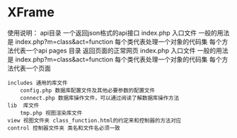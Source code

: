 # XFrame
 使用说明：
 api目录 一个返回json格式的api接口
 	index.php 入口文件 一般的用法是 index.php?m=class&act=function  每个类代表处理一个对象的代码集 每个方法代表一个api
 pages 目录 返回页面的正常网页
 	index.php 入口文件 一般的用法是 index.php?m=class&act=function  每个类代表处理一个对象的代码集 每个方法代表一个页面

 	includes 通用的库文件
 		config.php 数据库配置文件及其他必要参数的配置文件
 		connect.php 数据库操作文件，可以通过阅读了解数据库操作方法
 	lib  库文件
 		tmp.php 视图渲染库文件
 	view 视图文件夹 class_function.html的约定来和控制器的方法对应
 	control 控制器文件夹 类名和文件名必须一致 